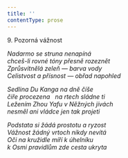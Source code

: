 ```yaml
---
title: ''
contentType: prose
---
```


9. Pozorná vážnost

_Nadarmo se struna nenapíná  
chceš-li rovné tóny přesně rozeznět  
Zprůsvitnělá zeleň — barva vody  
Celistvost a přísnost — obřad napohled_

_Sedlina Du Kanga na dně číše  
čiře procezena   na rtech sládne ti  
Ležením Zhou Yafu v Něžných jívách  
nesměl ani vládce jen tak projeti_

_Podstata si žádá prostotu a ryzost  
Vážnost žádný vrtoch nikdy nevítá  
Oči na kružidle míří k úhelníku  
k Osmi pravidlům zde cesta ukryta_
